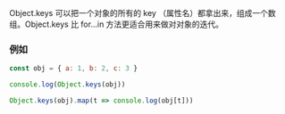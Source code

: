 
Object.keys 可以把一个对象的所有的 key （属性名）都拿出来，组成一个数组。Object.keys 比 for...in 方法更适合用来做对对象的迭代。

### 例如
```js
const obj = { a: 1, b: 2, c: 3 }

console.log(Object.keys(obj))

Object.keys(obj).map(t => console.log(obj[t]))
```
